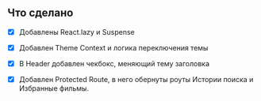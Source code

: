 ## Что сделано


- [x] Добавлены React.lazy и Suspense 
- [x] Добавлен Theme Context и логика переключения темы
- [x] В Header добавлен чекбокс, меняющий тему заголовка
- [x] Добавлен Protected Route, в него обернуты роуты Истории поиска и Избранные фильмы. 


